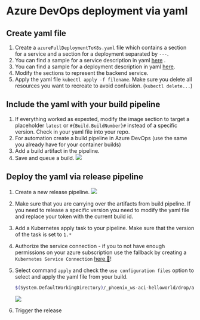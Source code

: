 # Azure DevOps deployment via yaml

## Create yaml file

1. Create a `azureFullDeploymentToK8s.yaml` file which contains a section for a service and a section for a deployment separated by `---`.
1. You can find a sample for a service description in yaml [here](https://kubernetes.io/docs/concepts/services-networking/service/) .
1. You can find a sample for a deployment description in yaml [here](https://kubernetes.io/docs/concepts/workloads/controllers/deployment/).
1. Modify the sections to represent the backend service.
1. Apply the yaml file `kubectl apply -f filename`. Make sure you delete all resources you want to recreate to avoid confuision. (`kubectl delete...`)

## Include the yaml with your build pipeline

1. If everything worked as expexted, modify the image section to target a placeholder `latest` or `#{Build.BuildNumber}#` instead of a specific version. Check in your yaml file into your repo.
1. For automation create a build pipeline in Azure DevOps (use the same you already have for your container builds)
1. Add a build artifact in the pipeline.
1. Save and queue a build.
   ![](/hints/images/azuredevops_drop_artifact.png)

## Deploy the yaml via release pipeline

1. Create a new release pipeline.
   ![](/hints/images/azuredevops_release_pipeline.png)
1. Make sure that you are carrying over the artifacts from build pipeline. If you need to release a specific version you need to modify the yaml file and replace your token with the current build id.
1. Add a Kubernetes apply task to your pipeline. Make sure that the version of the task is set to `1.*`
1. Authorize the service connection - if you to not have enough permissions on your azure subscription use the fallback by creating a `Kubernetes Service Connection` [here :blue_book:](azuredevops_service_connection.md)!
1. Select command `apply` and check the `use configuration files` option to select and apply the yaml file from your build.

   ```bash
   $(System.DefaultWorkingDirectory)/_phoenix_ws-aci-helloworld/drop/aci-helloworld.yaml
   ```

   ![](/hints/images/azuredevops_release_aks.png)

1. Trigger the release
